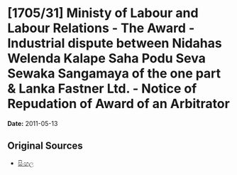 # [1705/31] Ministy of Labour and Labour Relations - The Award - Industrial dispute between Nidahas Welenda Kalape Saha Podu Seva Sewaka Sangamaya of the one part & Lanka Fastner Ltd. - Notice of Repudation of Award of an Arbitrator

**Date:** 2011-05-13

## Original Sources

- [සිංහල](https://documents.gov.lk/view/extra-gazettes/2011/5/1705-31_S.pdf)
